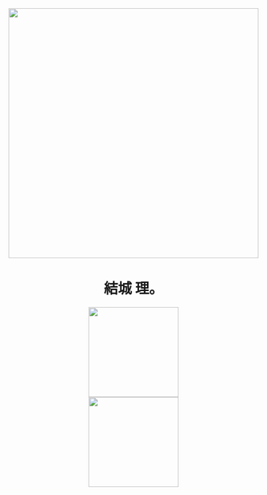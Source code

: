 <div align="center" style="display: inline_block">
  <img width="500px"align="center" alt="" src="https://i.pinimg.com/originals/b9/4a/49/b94a495938540565dc216c3a39c48bc6.gif"
</div>

<h1 align="center">結城 理。</h1>

<div align="center">
  <a href="https://github.com/luqinhasdev">
  <img height="180em" src="https://github-readme-stats.vercel.app/api?username=luqinhasdev&show_icons=true&theme=dark"> <br>
  <img height="180em" src="https://github-readme-stats.vercel.app/api/top-langs/?username=luqinhasdev&layout=compact&show_icons=true&theme=dark">
</div>

